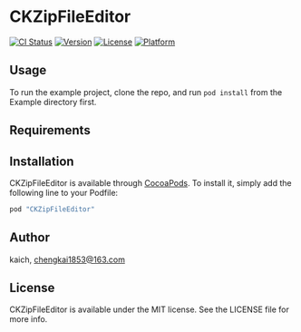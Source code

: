 # CKZipFileEditor

[![CI Status](http://img.shields.io/travis/kaich/CKZipFileEditor.svg?style=flat)](https://travis-ci.org/kaich/CKZipFileEditor)
[![Version](https://img.shields.io/cocoapods/v/CKZipFileEditor.svg?style=flat)](http://cocoapods.org/pods/CKZipFileEditor)
[![License](https://img.shields.io/cocoapods/l/CKZipFileEditor.svg?style=flat)](http://cocoapods.org/pods/CKZipFileEditor)
[![Platform](https://img.shields.io/cocoapods/p/CKZipFileEditor.svg?style=flat)](http://cocoapods.org/pods/CKZipFileEditor)

## Usage

To run the example project, clone the repo, and run `pod install` from the Example directory first.

## Requirements

## Installation

CKZipFileEditor is available through [CocoaPods](http://cocoapods.org). To install
it, simply add the following line to your Podfile:

```ruby
pod "CKZipFileEditor"
```

## Author

kaich, chengkai1853@163.com

## License

CKZipFileEditor is available under the MIT license. See the LICENSE file for more info.
